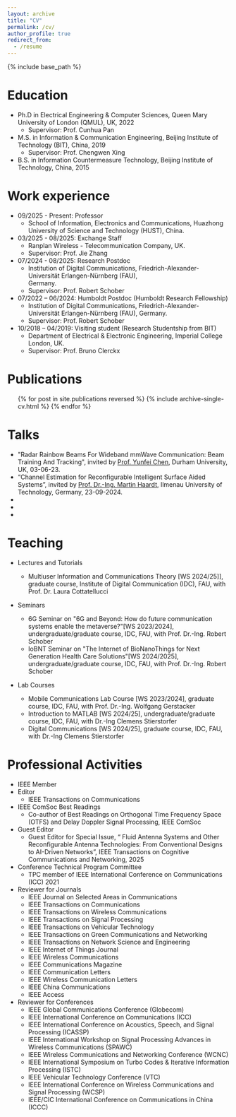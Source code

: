 ```yaml
---
layout: archive
title: "CV"
permalink: /cv/
author_profile: true
redirect_from:
  - /resume
---
```


{% include base_path %}

Education
======
* Ph.D in Electrical Engineering & Computer Sciences, Queen Mary University of London (QMUL), UK,
2022
  * Supervisor: Prof. Cunhua Pan
* M.S. in Information & Communication Engineering, Beijing Institute of Technology (BIT), China,
2019
  * Supervisor: Prof. Chengwen Xing
* B.S. in Information Countermeasure Technology, Beijing Institute of Technology, China,
 2015

Work experience
======
* 09/2025 - Present:  Professor
   * School of Information, Electronics and Communications, Huazhong University of Science and Technology (HUST), China.
* 03/2025 - 08/2025:  Exchange Staff
   * Ranplan Wireless - Telecommunication Company, UK.
   * Supervisor: Prof. Jie Zhang
* 07/2024 - 08/2025:  Research Postdoc
   * Institution of Digital Communications, Friedrich-Alexander-Universität Erlangen-Nürnberg (FAU),      
   Germany.
   * Supervisor: Prof. Robert Schober
* 07/2022 – 06/2024:  Humboldt Postdoc (Humboldt Research Fellowship)
   * Institution of Digital Communications, Friedrich-Alexander-Universität Erlangen-Nürnberg (FAU), Germany.
   * Supervisor: Prof. Robert Schober
* 10/2018 – 04/2019:  Visiting student (Research Studentship from BIT)
   * Department of Electrical & Electronic Engineering, Imperial College London, UK.
   * Supervisor: Prof. Bruno Clerckx

Publications
======
  <ul>{% for post in site.publications reversed %}
    {% include archive-single-cv.html %}
  {% endfor %}</ul>
  
Talks
======
* "Radar Rainbow Beams For Wideband mmWave Communication: Beam Training And Tracking", invited by [Prof. Yunfei Chen](https://www.durham.ac.uk/staff/yunfei-chen/), Durham University, UK, 03-06-23.
* “Channel Estimation for Reconfigurable Intelligent Surface Aided Systems”, invited by [Prof. Dr.-Ing. Martin Haardt](https://www.tu-ilmenau.de/en/university/departments/department-of-electrical-engineering-and-information-technology/profile/institutes-and-groups/fachgebiet-nachrichtentechnik/team/martin-haardt), Ilmenau University of Technology, Germany, 23-09-2024.
*
*
*
  
Teaching
======
* Lectures and Tutorials
  * Multiuser Information and Communications Theory [WS 2024/25]], graduate course, Institute of Digital Communication (IDC), FAU, with Prof. Dr. Laura Cottatellucci

* Seminars
  * 6G Seminar on "6G and Beyond: How do future communication systems enable the metaverse?"[WS 2023/2024], undergraduate/graduate course, IDC, FAU, with Prof. Dr.-Ing. Robert Schober
  * IoBNT Seminar on "The Internet of BioNanoThings for Next Generation Health Care Solutions"[WS 2024/2025], undergraduate/graduate course, IDC, FAU, with Prof. Dr.-Ing. Robert Schober

* Lab Courses
  * Mobile Communications Lab Course [WS 2023/2024], graduate course, IDC, FAU, with Prof. Dr.-Ing. Wolfgang Gerstacker
  * Introduction to MATLAB [WS 2024/25], undergraduate/graduate course, IDC, FAU, with Dr.-Ing Clemens Stierstorfer
  * Digital Communications [WS 2024/25], graduate course, IDC, FAU, with Dr.-Ing Clemens Stierstorfer

Professional Activities
======
* IEEE Member
* Editor
  * IEEE Transactions on Communications
* IEEE ComSoc Best Readings
  * Co-author of Best Readings on Orthogonal Time Frequency Space (OTFS) and Delay Doppler Signal Processing, IEEE ComSoc
* Guest Editor
  * Guest Editor for Special Issue, “ Fluid Antenna Systems and Other Reconfigurable Antenna Technologies: From Conventional Designs to AI-Driven Networks”, IEEE Transactions on Cognitive Communications and Networking, 2025
* Conference Technical Program Committee
  * TPC member of IEEE International Conference on Communications (ICC) 2021
* Reviewer for Journals
  * IEEE Journal on Selected Areas in Communications
  * IEEE Transactions on Communications
  * IEEE Transactions on Wireless Communications
  * IEEE Transactions on Signal Processing
  * IEEE Transactions on Vehicular Technology
  * IEEE Transactions on Green Communications and Networking
  * IEEE Transactions on Network Science and Engineering
  * IEEE Internet of Things Journal
  * IEEE Wireless Communications
  * IEEE Communications Magazine
  * IEEE Communication Letters
  * IEEE Wireless Communication Letters
  * IEEE China Communications
  * IEEE Access
* Reviewer for Conferences
  * IEEE Global Communications Conference (Globecom)
  * IEEE International Conference on Communications (ICC)
  * IEEE International Conference on Acoustics, Speech, and Signal Processing (ICASSP)
  * IEEE International Workshop on Signal Processing Advances in Wireless Communications (SPAWC)
  * IEEE Wireless Communications and Networking Conference (WCNC)
  * IEEE International Symposium on Turbo Codes & Iterative Information Processing (ISTC)
  * IEEE Vehicular Technology Conference (VTC)
  * IEEE International Conference on Wireless Communications and Signal Processing (WCSP)
  * IEEE/CIC International Conference on Communications in China (ICCC)
